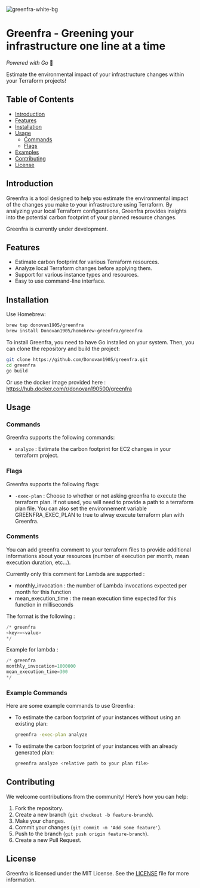 ![greenfra-white-bg](https://github.com/user-attachments/assets/6012774f-d0ae-4cbf-860a-31c9875bcdbb)

# Greenfra - Greening your infrastructure one line at a time

*Powered with Go* 🐹

Estimate the environmental impact of your infrastructure changes within your Terraform projects!

## Table of Contents
- [Introduction](#introduction)
- [Features](#features)
- [Installation](#installation)
- [Usage](#usage)
  - [Commands](#commands)
  - [Flags](#flags)
- [Examples](#examples)
- [Contributing](#contributing)
- [License](#license)

## Introduction
Greenfra is a tool designed to help you estimate the environmental impact of the changes you make to your infrastructure using Terraform. By analyzing your local Terraform configurations, Greenfra provides insights into the potential carbon footprint of your planned resource changes.

Greenfra is currently under development.

## Features
- Estimate carbon footprint for various Terraform resources.
- Analyze local Terraform changes before applying them.
- Support for various instance types and resources.
- Easy to use command-line interface.

## Installation

Use Homebrew: 

```sh 
brew tap donovan1905/greenfra 
brew install Donovan1905/homebrew-greenfra/greenfra
```

To install Greenfra, you need to have Go installed on your system. Then, you can clone the repository and build the project:

```sh
git clone https://github.com/Donovan1905/greenfra.git
cd greenfra
go build
```

Or use the docker image provided here : https://hub.docker.com/r/donovan190500/greenfra

## Usage

### Commands
Greenfra supports the following commands:

- `analyze` : Estimate the carbon footprint for EC2 changes in your terraform project.

### Flags
Greenfra supports the following flags:

- `-exec-plan` : Choose to whether or not asking greenfra to execute the terraform plan. If not used, you will need to provide a path to a terraform plan file. You can also set the environnement variable GREENFRA_EXEC_PLAN to true to alway execute terraform plan with Greenfra.

### Comments 

You can add greenfra comment to your terraform files to provide additional informations about your resources (number of execution per month, mean execution duration, etc...).

Currently only this comment for Lambda are supported : 
- monthly_invocation : the number of Lambda invocations expected per month for this function
- mean_execution_time : the mean execution time expected for this function in milliseconds

The format is the following : 

```terraform
/* greenfra
<key>=<value>
*/
```

Example for lambda : 
```terraform
/* greenfra
monthly_invocation=1000000
mean_execution_time=300
*/
```

### Example Commands
Here are some example commands to use Greenfra:

- To estimate the carbon footprint of your instances without using an existing plan:
  ```sh
  greenfra -exec-plan analyze
  ```

- To estimate the carbon footprint of your instances with an already generated plan:
  ```sh
  greenfra analyze <relative path to your plan file>
  ```

## Contributing
We welcome contributions from the community! Here’s how you can help:

1. Fork the repository.
2. Create a new branch (`git checkout -b feature-branch`).
3. Make your changes.
4. Commit your changes (`git commit -m 'Add some feature'`).
5. Push to the branch (`git push origin feature-branch`).
6. Create a new Pull Request.


## License
Greenfra is licensed under the MIT License. See the [LICENSE](LICENSE) file for more information.
